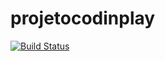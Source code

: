 # projetocodinplay


[![Build Status](https://travis-ci.org/italolourenco/projetocodinplay.svg?branch=master)](https://travis-ci.org/italolourenco/projetocodinplay)
